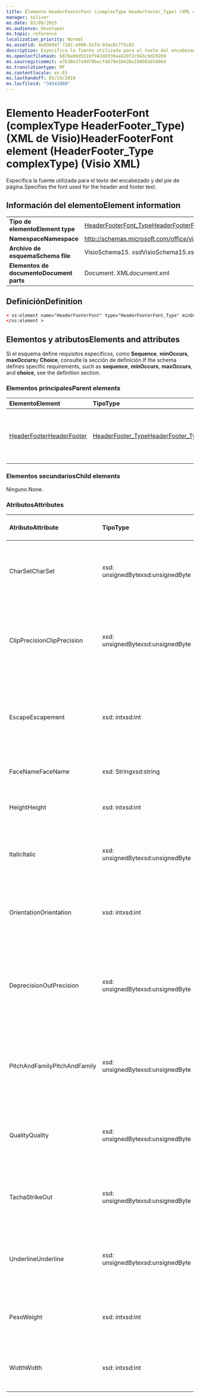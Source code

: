 ```yaml
---
title: Elemento HeaderFooterFont (complexType HeaderFooter_Type) (XML de Visio)
manager: soliver
ms.date: 03/09/2015
ms.audience: Developer
ms.topic: reference
localization_priority: Normal
ms.assetid: 4e69dd4f-7281-e988-b1fd-93ac8c775c03
description: Especifica la fuente utilizada para el texto del encabezado y del pie de página.
ms.openlocfilehash: b87ba96d551bf943dd330aa428f2c943c9d29269
ms.sourcegitcommit: e7b38e37a9d79becfd679e10420a19890165606d
ms.translationtype: MT
ms.contentlocale: es-ES
ms.lasthandoff: 05/29/2019
ms.locfileid: "34541088"
---
```

# <a name="headerfooterfont-element-headerfootertype-complextype-visio-xml"></a><span data-ttu-id="5b191-103">Elemento HeaderFooterFont (complexType HeaderFooter_Type) (XML de Visio)</span><span class="sxs-lookup"><span data-stu-id="5b191-103">HeaderFooterFont element (HeaderFooter_Type complexType) (Visio XML)</span></span>

<span data-ttu-id="5b191-104">Especifica la fuente utilizada para el texto del encabezado y del pie de página.</span><span class="sxs-lookup"><span data-stu-id="5b191-104">Specifies the font used for the header and footer text.</span></span>
  
## <a name="element-information"></a><span data-ttu-id="5b191-105">Información del elemento</span><span class="sxs-lookup"><span data-stu-id="5b191-105">Element information</span></span>

|||
|:-----|:-----|
|<span data-ttu-id="5b191-106">**Tipo de elemento**</span><span class="sxs-lookup"><span data-stu-id="5b191-106">**Element type**</span></span> <br/> |[<span data-ttu-id="5b191-107">HeaderFooterFont_Type</span><span class="sxs-lookup"><span data-stu-id="5b191-107">HeaderFooterFont_Type</span></span>](headerfooterfont_type-complextypevisio-xml.md) <br/> |
|<span data-ttu-id="5b191-108">**Namespace**</span><span class="sxs-lookup"><span data-stu-id="5b191-108">**Namespace**</span></span> <br/> |http://schemas.microsoft.com/office/visio/2012/main  <br/> |
|<span data-ttu-id="5b191-109">**Archivo de esquema**</span><span class="sxs-lookup"><span data-stu-id="5b191-109">**Schema file**</span></span> <br/> |<span data-ttu-id="5b191-110">VisioSchema15. xsd</span><span class="sxs-lookup"><span data-stu-id="5b191-110">VisioSchema15.xsd</span></span>  <br/> |
|<span data-ttu-id="5b191-111">**Elementos de documento**</span><span class="sxs-lookup"><span data-stu-id="5b191-111">**Document parts**</span></span> <br/> |<span data-ttu-id="5b191-112">Document. XML</span><span class="sxs-lookup"><span data-stu-id="5b191-112">document.xml</span></span>  <br/> |
   
## <a name="definition"></a><span data-ttu-id="5b191-113">Definición</span><span class="sxs-lookup"><span data-stu-id="5b191-113">Definition</span></span>

```XML
< xs:element name="HeaderFooterFont" type="HeaderFooterFont_Type" minOccurs="0" maxOccurs="1" >
</xs:element >
```

## <a name="elements-and-attributes"></a><span data-ttu-id="5b191-114">Elementos y atributos</span><span class="sxs-lookup"><span data-stu-id="5b191-114">Elements and attributes</span></span>

<span data-ttu-id="5b191-115">Si el esquema define requisitos específicos, como **Sequence**, **minOccurs**, **maxOccurs**y **Choice**, consulte la sección de definición.</span><span class="sxs-lookup"><span data-stu-id="5b191-115">If the schema defines specific requirements, such as **sequence**, **minOccurs**, **maxOccurs**, and **choice**, see the definition section.</span></span> 
  
### <a name="parent-elements"></a><span data-ttu-id="5b191-116">Elementos principales</span><span class="sxs-lookup"><span data-stu-id="5b191-116">Parent elements</span></span>

|<span data-ttu-id="5b191-117">**Elemento**</span><span class="sxs-lookup"><span data-stu-id="5b191-117">**Element**</span></span>|<span data-ttu-id="5b191-118">**Tipo**</span><span class="sxs-lookup"><span data-stu-id="5b191-118">**Type**</span></span>|<span data-ttu-id="5b191-119">**Descripción**</span><span class="sxs-lookup"><span data-stu-id="5b191-119">**Description**</span></span>|
|:-----|:-----|:-----|
|[<span data-ttu-id="5b191-120">HeaderFooter</span><span class="sxs-lookup"><span data-stu-id="5b191-120">HeaderFooter</span></span>](headerfooter-element-visiodocument_type-complextypevisio-xml.md) <br/> |[<span data-ttu-id="5b191-121">HeaderFooter_Type</span><span class="sxs-lookup"><span data-stu-id="5b191-121">HeaderFooter_Type</span></span>](headerfooter_type-complextypevisio-xml.md) <br/> |<span data-ttu-id="5b191-122">Contiene los elementos del encabezado y pie de página de un documento.</span><span class="sxs-lookup"><span data-stu-id="5b191-122">Contains elements for a document's header and footer.</span></span>  <br/> |
   
### <a name="child-elements"></a><span data-ttu-id="5b191-123">Elementos secundarios</span><span class="sxs-lookup"><span data-stu-id="5b191-123">Child elements</span></span>

<span data-ttu-id="5b191-124">Ninguno.</span><span class="sxs-lookup"><span data-stu-id="5b191-124">None.</span></span>
  
### <a name="attributes"></a><span data-ttu-id="5b191-125">Atributos</span><span class="sxs-lookup"><span data-stu-id="5b191-125">Attributes</span></span>

|<span data-ttu-id="5b191-126">**Atributo**</span><span class="sxs-lookup"><span data-stu-id="5b191-126">**Attribute**</span></span>|<span data-ttu-id="5b191-127">**Tipo**</span><span class="sxs-lookup"><span data-stu-id="5b191-127">**Type**</span></span>|<span data-ttu-id="5b191-128">**Obligatorio**</span><span class="sxs-lookup"><span data-stu-id="5b191-128">**Required**</span></span>|<span data-ttu-id="5b191-129">**Descripción**</span><span class="sxs-lookup"><span data-stu-id="5b191-129">**Description**</span></span>|<span data-ttu-id="5b191-130">**Posibles valores**</span><span class="sxs-lookup"><span data-stu-id="5b191-130">**Possible values**</span></span>|
|:-----|:-----|:-----|:-----|:-----|
|<span data-ttu-id="5b191-131">CharSet</span><span class="sxs-lookup"><span data-stu-id="5b191-131">CharSet</span></span>  <br/> |<span data-ttu-id="5b191-132">xsd: unsignedByte</span><span class="sxs-lookup"><span data-stu-id="5b191-132">xsd:unsignedByte</span></span>  <br/> |<span data-ttu-id="5b191-133">opcional</span><span class="sxs-lookup"><span data-stu-id="5b191-133">optional</span></span>  <br/> |<span data-ttu-id="5b191-134">Especifica el juego de caracteres de la fuente.</span><span class="sxs-lookup"><span data-stu-id="5b191-134">Specifies the character set of the font.</span></span> <span data-ttu-id="5b191-135">Equivalente al campo LOGFONTlfCharSet de GDI.</span><span class="sxs-lookup"><span data-stu-id="5b191-135">Equivalent to the GDI LOGFONTlfCharSet field.</span></span>  <br/> |<span data-ttu-id="5b191-136">Valores del tipo xsd: unsignedByte.</span><span class="sxs-lookup"><span data-stu-id="5b191-136">Values of the xsd:unsignedByte type.</span></span>  <br/> |
|<span data-ttu-id="5b191-137">ClipPrecision</span><span class="sxs-lookup"><span data-stu-id="5b191-137">ClipPrecision</span></span>  <br/> |<span data-ttu-id="5b191-138">xsd: unsignedByte</span><span class="sxs-lookup"><span data-stu-id="5b191-138">xsd:unsignedByte</span></span>  <br/> |<span data-ttu-id="5b191-139">opcional</span><span class="sxs-lookup"><span data-stu-id="5b191-139">optional</span></span>  <br/> |<span data-ttu-id="5b191-140">Especifica la precisión de recorte de la fuente.</span><span class="sxs-lookup"><span data-stu-id="5b191-140">Specifies the clipping precision of the font.</span></span> <span data-ttu-id="5b191-141">Equivalente al campo LOGFONTlfClipPrecision de GDI.</span><span class="sxs-lookup"><span data-stu-id="5b191-141">Equivalent to the GDI LOGFONTlfClipPrecision field.</span></span>  <br/> |<span data-ttu-id="5b191-142">Valores del tipo xsd: unsignedByte.</span><span class="sxs-lookup"><span data-stu-id="5b191-142">Values of the xsd:unsignedByte type.</span></span>  <br/> |
|<span data-ttu-id="5b191-143">Escape</span><span class="sxs-lookup"><span data-stu-id="5b191-143">Escapement</span></span>  <br/> |<span data-ttu-id="5b191-144">xsd: int</span><span class="sxs-lookup"><span data-stu-id="5b191-144">xsd:int</span></span>  <br/> |<span data-ttu-id="5b191-145">opcional</span><span class="sxs-lookup"><span data-stu-id="5b191-145">optional</span></span>  <br/> |<span data-ttu-id="5b191-146">Especifica el atributo de escape de la fuente.</span><span class="sxs-lookup"><span data-stu-id="5b191-146">Specifies the escapement attribute of the font.</span></span> <span data-ttu-id="5b191-147">Equivalente al campo LOGFONTlfEscapement de GDI.</span><span class="sxs-lookup"><span data-stu-id="5b191-147">Equivalent to the GDI LOGFONTlfEscapement field.</span></span>  <br/> |<span data-ttu-id="5b191-148">Valores del tipo xsd: int.</span><span class="sxs-lookup"><span data-stu-id="5b191-148">Values of the xsd:int type.</span></span>  <br/> |
|<span data-ttu-id="5b191-149">FaceName</span><span class="sxs-lookup"><span data-stu-id="5b191-149">FaceName</span></span>  <br/> |<span data-ttu-id="5b191-150">xsd: String</span><span class="sxs-lookup"><span data-stu-id="5b191-150">xsd:string</span></span>  <br/> |<span data-ttu-id="5b191-151">opcional</span><span class="sxs-lookup"><span data-stu-id="5b191-151">optional</span></span>  <br/> |<span data-ttu-id="5b191-152">Contiene información acerca de una fuente.</span><span class="sxs-lookup"><span data-stu-id="5b191-152">Contains information about a font.</span></span>  <br/> |<span data-ttu-id="5b191-153">Valores del tipo xsd: String.</span><span class="sxs-lookup"><span data-stu-id="5b191-153">Values of the xsd:string type.</span></span>  <br/> |
|<span data-ttu-id="5b191-154">Height</span><span class="sxs-lookup"><span data-stu-id="5b191-154">Height</span></span>  <br/> |<span data-ttu-id="5b191-155">xsd: int</span><span class="sxs-lookup"><span data-stu-id="5b191-155">xsd:int</span></span>  <br/> |<span data-ttu-id="5b191-156">opcional</span><span class="sxs-lookup"><span data-stu-id="5b191-156">optional</span></span>  <br/> |<span data-ttu-id="5b191-157">Especifica el alto de la forma en las unidades de dibujo.</span><span class="sxs-lookup"><span data-stu-id="5b191-157">Specifies the height of the shape in drawing units.</span></span>  <br/> |<span data-ttu-id="5b191-158">Valores del tipo xsd: int.</span><span class="sxs-lookup"><span data-stu-id="5b191-158">Values of the xsd:int type.</span></span>  <br/> |
|<span data-ttu-id="5b191-159">Italic</span><span class="sxs-lookup"><span data-stu-id="5b191-159">Italic</span></span>  <br/> |<span data-ttu-id="5b191-160">xsd: unsignedByte</span><span class="sxs-lookup"><span data-stu-id="5b191-160">xsd:unsignedByte</span></span>  <br/> |<span data-ttu-id="5b191-161">opcional</span><span class="sxs-lookup"><span data-stu-id="5b191-161">optional</span></span>  <br/> |<span data-ttu-id="5b191-162">Especifica si la fuente está en cursiva.</span><span class="sxs-lookup"><span data-stu-id="5b191-162">Specifies whether the font is italic.</span></span> <span data-ttu-id="5b191-163">Equivalente al campo LOGFONTlfItalic de GDI.</span><span class="sxs-lookup"><span data-stu-id="5b191-163">Equivalent to the GDI LOGFONTlfItalic field.</span></span>  <br/> |<span data-ttu-id="5b191-164">Valores del tipo xsd: unsignedByte.</span><span class="sxs-lookup"><span data-stu-id="5b191-164">Values of the xsd:unsignedByte type.</span></span>  <br/> |
|<span data-ttu-id="5b191-165">Orientation</span><span class="sxs-lookup"><span data-stu-id="5b191-165">Orientation</span></span>  <br/> |<span data-ttu-id="5b191-166">xsd: int</span><span class="sxs-lookup"><span data-stu-id="5b191-166">xsd:int</span></span>  <br/> |<span data-ttu-id="5b191-167">opcional</span><span class="sxs-lookup"><span data-stu-id="5b191-167">optional</span></span>  <br/> |<span data-ttu-id="5b191-168">Especifica la orientación de la fuente.</span><span class="sxs-lookup"><span data-stu-id="5b191-168">Specifies the orientation of the font.</span></span> <span data-ttu-id="5b191-169">Equivalente al campo LOGFONTlfOrientation de GDI.</span><span class="sxs-lookup"><span data-stu-id="5b191-169">Equivalent to the GDI LOGFONTlfOrientation field.</span></span>  <br/> |<span data-ttu-id="5b191-170">Valores del tipo xsd: int.</span><span class="sxs-lookup"><span data-stu-id="5b191-170">Values of the xsd:int type.</span></span>  <br/> |
|<span data-ttu-id="5b191-171">Deprecision</span><span class="sxs-lookup"><span data-stu-id="5b191-171">OutPrecision</span></span>  <br/> |<span data-ttu-id="5b191-172">xsd: unsignedByte</span><span class="sxs-lookup"><span data-stu-id="5b191-172">xsd:unsignedByte</span></span>  <br/> |<span data-ttu-id="5b191-173">opcional</span><span class="sxs-lookup"><span data-stu-id="5b191-173">optional</span></span>  <br/> |<span data-ttu-id="5b191-174">Especifica el atributo de precisión de salida de la fuente.</span><span class="sxs-lookup"><span data-stu-id="5b191-174">Specifies the output precision attribute of the font.</span></span> <span data-ttu-id="5b191-175">Equivalente al campo LOGFONTlfOutPrecision de GDI.</span><span class="sxs-lookup"><span data-stu-id="5b191-175">Equivalent to the GDI LOGFONTlfOutPrecision field.</span></span>  <br/> |<span data-ttu-id="5b191-176">Valores del tipo xsd: unsignedByte.</span><span class="sxs-lookup"><span data-stu-id="5b191-176">Values of the xsd:unsignedByte type.</span></span>  <br/> |
|<span data-ttu-id="5b191-177">PitchAndFamily</span><span class="sxs-lookup"><span data-stu-id="5b191-177">PitchAndFamily</span></span>  <br/> |<span data-ttu-id="5b191-178">xsd: unsignedByte</span><span class="sxs-lookup"><span data-stu-id="5b191-178">xsd:unsignedByte</span></span>  <br/> |<span data-ttu-id="5b191-179">opcional</span><span class="sxs-lookup"><span data-stu-id="5b191-179">optional</span></span>  <br/> |<span data-ttu-id="5b191-180">Especifica el tono y la familia de la fuente.</span><span class="sxs-lookup"><span data-stu-id="5b191-180">Specifies the pitch and family of the font.</span></span> <span data-ttu-id="5b191-181">Equivalente al campo LOGFONTlfPitchAndFamily de GDI.</span><span class="sxs-lookup"><span data-stu-id="5b191-181">Equivalent to the GDI LOGFONTlfPitchAndFamily field.</span></span>  <br/> |<span data-ttu-id="5b191-182">Valores del tipo xsd: unsignedByte.</span><span class="sxs-lookup"><span data-stu-id="5b191-182">Values of the xsd:unsignedByte type.</span></span>  <br/> |
|<span data-ttu-id="5b191-183">Quality</span><span class="sxs-lookup"><span data-stu-id="5b191-183">Quality</span></span>  <br/> |<span data-ttu-id="5b191-184">xsd: unsignedByte</span><span class="sxs-lookup"><span data-stu-id="5b191-184">xsd:unsignedByte</span></span>  <br/> |<span data-ttu-id="5b191-185">opcional</span><span class="sxs-lookup"><span data-stu-id="5b191-185">optional</span></span>  <br/> |<span data-ttu-id="5b191-186">Especifica la calidad de salida de la fuente.</span><span class="sxs-lookup"><span data-stu-id="5b191-186">Specifies the output quality of the font.</span></span> <span data-ttu-id="5b191-187">Equivalente al campo LOGFONTlfQuality de GDI.</span><span class="sxs-lookup"><span data-stu-id="5b191-187">Equivalent to the GDI LOGFONTlfQuality field.</span></span>  <br/> |<span data-ttu-id="5b191-188">Valores del tipo xsd: unsignedByte.</span><span class="sxs-lookup"><span data-stu-id="5b191-188">Values of the xsd:unsignedByte type.</span></span>  <br/> |
|<span data-ttu-id="5b191-189">Tacha</span><span class="sxs-lookup"><span data-stu-id="5b191-189">StrikeOut</span></span>  <br/> |<span data-ttu-id="5b191-190">xsd: unsignedByte</span><span class="sxs-lookup"><span data-stu-id="5b191-190">xsd:unsignedByte</span></span>  <br/> |<span data-ttu-id="5b191-191">opcional</span><span class="sxs-lookup"><span data-stu-id="5b191-191">optional</span></span>  <br/> |<span data-ttu-id="5b191-192">Especifica si la fuente es de tachado.</span><span class="sxs-lookup"><span data-stu-id="5b191-192">Specifies whether the font is a strikeout font.</span></span> <span data-ttu-id="5b191-193">Equivalente al campo LOGFONTlfStrikeOut de GDI.</span><span class="sxs-lookup"><span data-stu-id="5b191-193">Equivalent to the GDI LOGFONTlfStrikeOut field.</span></span>  <br/> |<span data-ttu-id="5b191-194">Valores del tipo xsd: unsignedByte.</span><span class="sxs-lookup"><span data-stu-id="5b191-194">Values of the xsd:unsignedByte type.</span></span>  <br/> |
|<span data-ttu-id="5b191-195">Underline</span><span class="sxs-lookup"><span data-stu-id="5b191-195">Underline</span></span>  <br/> |<span data-ttu-id="5b191-196">xsd: unsignedByte</span><span class="sxs-lookup"><span data-stu-id="5b191-196">xsd:unsignedByte</span></span>  <br/> |<span data-ttu-id="5b191-197">opcional</span><span class="sxs-lookup"><span data-stu-id="5b191-197">optional</span></span>  <br/> |<span data-ttu-id="5b191-198">Especifica si la fuente está subrayada.</span><span class="sxs-lookup"><span data-stu-id="5b191-198">Specifies whether the font is underlined.</span></span> <span data-ttu-id="5b191-199">Equivalente al campo LOGFONTlfUnderline de GDI.</span><span class="sxs-lookup"><span data-stu-id="5b191-199">Equivalent to the GDI LOGFONTlfUnderline field.</span></span>  <br/> |<span data-ttu-id="5b191-200">Valores del tipo xsd: unsignedByte.</span><span class="sxs-lookup"><span data-stu-id="5b191-200">Values of the xsd:unsignedByte type.</span></span>  <br/> |
|<span data-ttu-id="5b191-201">Peso</span><span class="sxs-lookup"><span data-stu-id="5b191-201">Weight</span></span>  <br/> |<span data-ttu-id="5b191-202">xsd: int</span><span class="sxs-lookup"><span data-stu-id="5b191-202">xsd:int</span></span>  <br/> |<span data-ttu-id="5b191-203">opcional</span><span class="sxs-lookup"><span data-stu-id="5b191-203">optional</span></span>  <br/> |<span data-ttu-id="5b191-204">Especifica el peso de la fuente.</span><span class="sxs-lookup"><span data-stu-id="5b191-204">Specifies the weight of the font.</span></span> <span data-ttu-id="5b191-205">Equivalente al campo LOGFONTlfWeight de GDI.</span><span class="sxs-lookup"><span data-stu-id="5b191-205">Equivalent to the GDI LOGFONTlfWeight field.</span></span>  <br/> |<span data-ttu-id="5b191-206">Valores del tipo xsd: int.</span><span class="sxs-lookup"><span data-stu-id="5b191-206">Values of the xsd:int type.</span></span>  <br/> |
|<span data-ttu-id="5b191-207">Width</span><span class="sxs-lookup"><span data-stu-id="5b191-207">Width</span></span>  <br/> |<span data-ttu-id="5b191-208">xsd: int</span><span class="sxs-lookup"><span data-stu-id="5b191-208">xsd:int</span></span>  <br/> |<span data-ttu-id="5b191-209">opcional</span><span class="sxs-lookup"><span data-stu-id="5b191-209">optional</span></span>  <br/> |<span data-ttu-id="5b191-210">Contiene el ancho de la forma asociada en las unidades de dibujo.</span><span class="sxs-lookup"><span data-stu-id="5b191-210">Contains the width of the associated shape in drawing units.</span></span>  <br/> |<span data-ttu-id="5b191-211">Valores del tipo xsd: int.</span><span class="sxs-lookup"><span data-stu-id="5b191-211">Values of the xsd:int type.</span></span>  <br/> |
   

